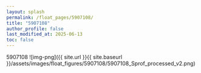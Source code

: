 ```yaml
---
layout: splash
permalink: /float_pages/5907108/
title: "5907108"
author_profile: false
last_modified_at: 2025-06-13
toc: false
---
```

 
5907108
![img-png]({{ site.url }}{{ site.baseurl }}/assets/images/float_figures/5907108/5907108_Sprof_processed_v2.png)